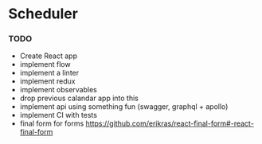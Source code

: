 # Scheduler


### TODO
* Create React app
* implement flow
* implement a linter
* implement redux
* implement observables
* drop previous calandar app into this
* implement api using something fun (swagger, graphql + apollo)
* implement CI with tests
* final form for forms https://github.com/erikras/react-final-form#-react-final-form

